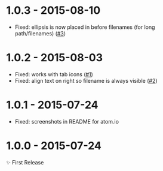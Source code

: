 # 1.0.3 - 2015-08-10

- Fixed: ellipsis is now placed in before filenames (for long path/filenames)
([#3](https://github.com/MoOx/atom-smart-tab-name/issues/3))

# 1.0.2 - 2015-08-03

- Fixed: works with tab icons
([#1](https://github.com/MoOx/atom-smart-tab-name/issues/1))
- Fixed: align text on right so filename is always visible
([#2](https://github.com/MoOx/atom-smart-tab-name/issues/2))

# 1.0.1 - 2015-07-24

- Fixed: screenshots in README for atom.io

# 1.0.0 - 2015-07-24

✨ First Release
